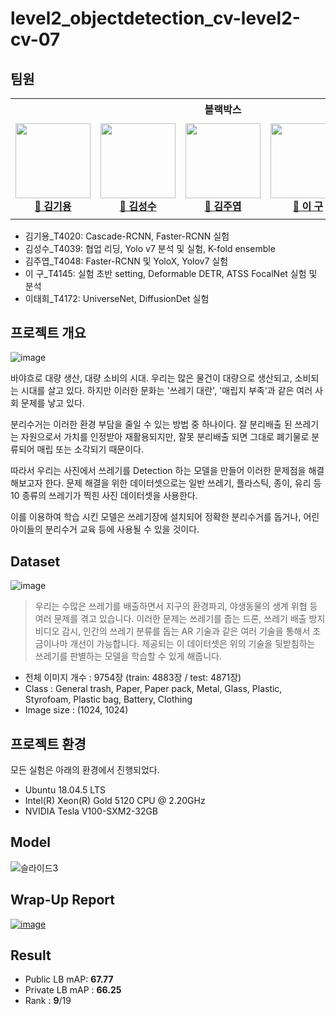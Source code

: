 # level2_objectdetection_cv-level2-cv-07

## 팀원 
<table>
    <th colspan=5>블랙박스</th>
    <tr height="160px">
        <td align="center" width="150px">
            <a href="https://github.com/kimk-ki"><img height="120px" width="120px" src="https://avatars.githubusercontent.com/u/110472164?v=4"/></a>
            <br />
            <a href="https://github.com/kimk-ki"><strong>🙈 김기용</strong></a>
            <br />
        </td>
        <td align="center" width="150px">
            <a href="https://github.com/SeongSuKim95"><img height="120px" width="120px" src="https://avatars.githubusercontent.com/u/62092317?v=4"/></a>
            <br/>
            <a href="https://github.com/SeongSuKim95"><strong>🐒 김성수</strong></a>
            <br />
        </td>
        <td align="center" width="150px">
            <a href="https://github.com/juye-ops"><img height="120px" width="120px" src="https://avatars.githubusercontent.com/u/103459155?v=4"/></a>
            <br/>
            <a href="https://github.com/juye-ops"><strong>🙉 김주엽</strong></a>
            <br />
        </td>
        <td align="center" width="150px">
            <a href="https://github.com/99sphere"><img height="120px" width="120px" src="https://avatars.githubusercontent.com/u/59161083?v=4"/></a>
            <br />
            <a href="https://github.com/99sphere"><strong>🙊 이  구</strong></a>
            <br />
        </td>
        <td align="center" width="150px">
            <a href="https://github.com/thlee00"><img height="120px" width="120px" src="https://avatars.githubusercontent.com/u/56151577?v=4"/></a>
            <br/>
            <a href="https://github.com/thlee00"><strong>🐵 이태희</strong></a>
            <br />
        </td>
    </tr>
</table>

- 김기용_T4020: Cascade-RCNN, Faster-RCNN 실험
- 김성수_T4039: 협업 리딩, Yolo v7 분석 및 실험, K-fold ensemble
- 김주엽_T4048: Faster-RCNN 및 YoloX, Yolov7 실험
- 이    구_T4145: 실험 초반 setting, Deformable DETR, ATSS FocalNet 실험 및 분석
- 이태희_T4172: UniverseNet, DiffusionDet 실험

## 프로젝트 개요
![image](https://user-images.githubusercontent.com/59161083/206113041-ba64f643-4321-4eb9-9a3f-a3bc83b84bbf.png)

바야흐로 대량 생산, 대량 소비의 시대. 우리는 많은 물건이 대량으로 생산되고, 소비되는 시대를 살고 있다. 하지만 이러한 문화는 '쓰레기 대란', '매립지 부족'과 같은 여러 사회 문제를 낳고 있다. 

분리수거는 이러한 환경 부담을 줄일 수 있는 방법 중 하나이다. 잘 분리배출 된 쓰레기는 자원으로서 가치를 인정받아 재활용되지만, 잘못 분리배출 되면 그대로 폐기물로 분류되어 매립 또는 소각되기 때문이다.

따라서 우리는 사진에서 쓰레기를 Detection 하는 모델을 만들어 이러한 문제점을 해결해보고자 한다. 문제 해결을 위한 데이터셋으로는 일반 쓰레기, 플라스틱, 종이, 유리 등 10 종류의 쓰레기가 찍힌 사진 데이터셋을 사용한다.

이를 이용하여 학습 시킨 모델은 쓰레기장에 설치되어 정확한 분리수거를 돕거나, 어린아이들의 분리수거 교육 등에 사용될 수 있을 것이다.

## Dataset
![image](https://user-images.githubusercontent.com/56151577/206118118-731b44e0-722d-4218-8e39-6b009c468533.png)

>우리는 수많은 쓰레기를 배출하면서 지구의 환경파괴, 야생동물의 생계 위협 등 여러 문제를 겪고 있습니다. 이러한 문제는 쓰레기를 줍는 드론, 쓰레기 배출 방지 비디오 감시, 인간의 쓰레기 분류를 돕는 AR 기술과 같은 여러 기술을 통해서 조금이나마 개선이 가능합니다.
>제공되는 이 데이터셋은 위의 기술을 뒷받침하는 쓰레기를 판별하는 모델을 학습할 수 있게 해줍니다.
- 전체 이미지 개수 : 9754장 (train: 4883장 / test: 4871장)
- Class : General trash, Paper, Paper pack, Metal, Glass, Plastic, Styrofoam, Plastic bag, Battery, Clothing
- Image size : (1024, 1024)

## 프로젝트 환경
모든 실험은 아래의 환경에서 진행되었다.

- Ubuntu 18.04.5 LTS   
- Intel(R) Xeon(R) Gold 5120 CPU @ 2.20GHz   
- NVIDIA Tesla V100-SXM2-32GB   

## Model 
![슬라이드3](https://user-images.githubusercontent.com/56151577/206129611-9de6a466-5fc3-4949-b3b8-fc39fc7eb8e0.JPG)

## Wrap-Up Report
[![image](https://user-images.githubusercontent.com/62556539/200262300-3765b3e4-0050-4760-b008-f218d079a770.png)](https://hallowed-eris-113.notion.site/Wrap-up-report-7b68cdc10c904e6c9139bc98f57752a5)

## Result
- Public LB mAP: **67.77**
- Private LB mAP : **66.25**
- Rank : **9**/19
